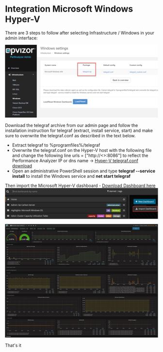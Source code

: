 # Integration Microsoft Windows Hyper-V

There are 3 steps to follow after selecting Infrastructure / Windows in
your admin interface:

<div class="intercom-container">

![](attachments/805666817/805797892.png?height=250)

</div>

  
Download the telegraf archive from our admin page and follow the
installation instruction for telegraf (extract, install service, start)
and make sure to overwrite the telegraf.conf as described in the text
below. 

  - Extract telegraf to %programfiles%/telegraf
  - Overwrite the telegraf.conf on the Hyper-V host with the following
    file and change the following line urls = \["http://\<\>:8086"\] to
    reflect the Performance Analyzer IP or dns name → [Hyper-V
    telegraf.conf download](attachments/805666817/805830657.conf)
  - Open an administrative PowerShell session and type **telegraf
    --service install** to install the Windows service and **net start
    telegraf**

Then import the Microsoft Hyper-V dashboard - [Download Dashboard
here](attachments/805666817/805732358.json)   
![](attachments/805666817/805863429.png?height=250)

<div class="intercom-container">

![](attachments/805666817/805699587.png)

</div>

  
That's it

